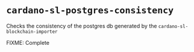 # `cardano-sl-postgres-consistency`

Checks the consistency of the postgres db generated by the `cardano-sl-blockchain-importer`

FIXME: Complete
